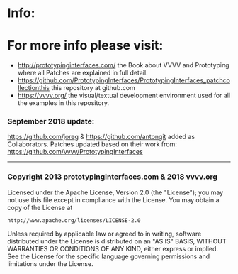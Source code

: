 # Info:  

# For more info please visit:  
* http://prototypinginterfaces.com/ the Book about VVVV and Prototyping where all Patches are explained in full detail.  
* https://github.com/PrototypingInterfaces/PrototypingInterfaces_patchcollectionthis this repository at github.com  
* https://vvvv.org/ the visual/textual development environment used for all the examples in this repository.

### September 2018 update:  
https://github.com/joreg & https://github.com/antongit added as Collaborators. Patches updated based on their work from: https://github.com/vvvv/PrototypingInterfaces



--------------------------------------------------
### Copyright 2013 prototypinginterfaces.com  &  2018 vvvv.org


Licensed under the Apache License, Version 2.0 (the "License");
you may not use this file except in compliance with the License.
You may obtain a copy of the License at  

    http://www.apache.org/licenses/LICENSE-2.0  

Unless required by applicable law or agreed to in writing, software
distributed under the License is distributed on an "AS IS" BASIS,
WITHOUT WARRANTIES OR CONDITIONS OF ANY KIND, either express or implied.
See the License for the specific language governing permissions and
limitations under the License.  
